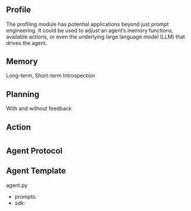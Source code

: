 #

## Profile
The profiling module has potential applications beyond just prompt engineering. It could be used to adjust an agent’s memory functions, available actions, or even the underlying large language model (LLM) that drives the agent.

## Memory
Long-term, Short-term 
Introspection

## Planning
With and without feedback 

## Action

#
## Agent Protocol

## Agent Template
agent.py
* prompts:
* sdk:


